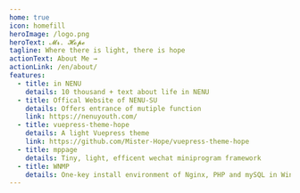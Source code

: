 ```yaml
---
home: true
icon: homefill
heroImage: /logo.png
heroText: 𝓜𝓻. 𝓗𝓸𝓹𝓮
tagline: Where there is light, there is hope
actionText: About Me →
actionLink: /en/about/
features:
  - title: in NENU
    details: 10 thousand + text about life in NENU
  - title: Offical Website of NENU-SU
    details: Offers entrance of mutiple function
    link: https://nenuyouth.com/
  - title: vuepress-theme-hope
    details: A light Vuepress theme
    link: https://github.com/Mister-Hope/vuepress-theme-hope
  - title: mppage
    details: Tiny, light, efficent wechat miniprogram framework
  - title: WNMP
    details: One-key install environment of Nginx, PHP and mySQL in Windows
---
```

